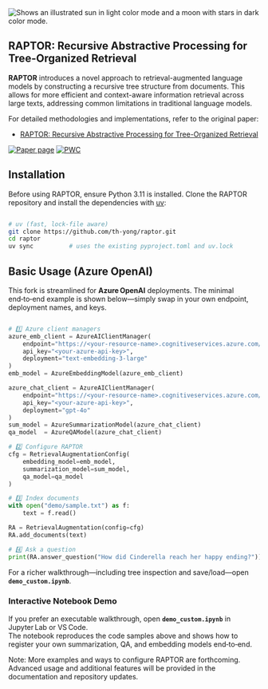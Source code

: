 <picture>
  <source media="(prefers-color-scheme: dark)" srcset="raptor_dark.png">
  <img alt="Shows an illustrated sun in light color mode and a moon with stars in dark color mode." src="raptor.jpg">
</picture>

## RAPTOR: Recursive Abstractive Processing for Tree-Organized Retrieval

**RAPTOR** introduces a novel approach to retrieval-augmented language models by constructing a recursive tree structure from documents. This allows for more efficient and context-aware information retrieval across large texts, addressing common limitations in traditional language models. 



For detailed methodologies and implementations, refer to the original paper:

- [RAPTOR: Recursive Abstractive Processing for Tree-Organized Retrieval](https://arxiv.org/abs/2401.18059)

[![Paper page](https://huggingface.co/datasets/huggingface/badges/resolve/main/paper-page-sm.svg)](https://huggingface.co/papers/2401.18059)
[![PWC](https://img.shields.io/endpoint.svg?url=https://paperswithcode.com/badge/raptor-recursive-abstractive-processing-for/question-answering-on-quality)](https://paperswithcode.com/sota/question-answering-on-quality?p=raptor-recursive-abstractive-processing-for)

## Installation

Before using RAPTOR, ensure Python 3.11 is installed. Clone the RAPTOR repository and install the dependencies with [uv](https://github.com/astral-sh/uv):

```bash

# uv (fast, lock‑file aware)
git clone https://github.com/th-yong/raptor.git
cd raptor
uv sync          # uses the existing pyproject.toml and uv.lock
```

## Basic Usage (Azure OpenAI)

This fork is streamlined for **Azure OpenAI** deployments. The minimal end‑to‑end example is shown below—simply swap in your own endpoint, deployment names, and keys.

```python

# 1️⃣ Azure client managers
azure_emb_client = AzureAIClientManager(
    endpoint="https://<your-resource-name>.cognitiveservices.azure.com/",
    api_key="<your-azure-api-key>",
    deployment="text-embedding-3-large"
)
emb_model = AzureEmbeddingModel(azure_emb_client)

azure_chat_client = AzureAIClientManager(
    endpoint="https://<your-resource-name>.cognitiveservices.azure.com/",
    api_key="<your-azure-api-key>",
    deployment="gpt-4o"
)
sum_model = AzureSummarizationModel(azure_chat_client)
qa_model  = AzureQAModel(azure_chat_client)

# 2️⃣ Configure RAPTOR
cfg = RetrievalAugmentationConfig(
    embedding_model=emb_model,
    summarization_model=sum_model,
    qa_model=qa_model
)

# 3️⃣ Index documents
with open("demo/sample.txt") as f:
    text = f.read()

RA = RetrievalAugmentation(config=cfg)
RA.add_documents(text)

# 4️⃣ Ask a question
print(RA.answer_question("How did Cinderella reach her happy ending?"))
```

For a richer walkthrough—including tree inspection and save/load—open **`demo_custom.ipynb`**.

### Interactive Notebook Demo

If you prefer an executable walkthrough, open **`demo_custom.ipynb`** in Jupyter Lab or VS Code.  
The notebook reproduces the code samples above and shows how to register your own summarization, QA, and embedding models end‑to‑end.

Note: More examples and ways to configure RAPTOR are forthcoming. Advanced usage and additional features will be provided in the documentation and repository updates.
